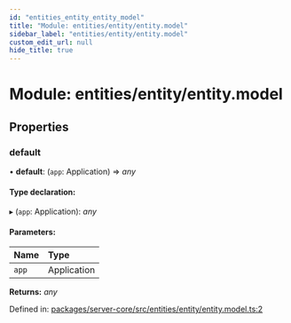 ```yaml
---
id: "entities_entity_entity_model"
title: "Module: entities/entity/entity.model"
sidebar_label: "entities/entity/entity.model"
custom_edit_url: null
hide_title: true
---
```


# Module: entities/entity/entity.model

## Properties

### default

• **default**: (`app`: Application) => *any*

#### Type declaration:

▸ (`app`: Application): *any*

#### Parameters:

Name | Type |
:------ | :------ |
`app` | Application |

**Returns:** *any*

Defined in: [packages/server-core/src/entities/entity/entity.model.ts:2](https://github.com/xr3ngine/xr3ngine/blob/65dfcf39a/packages/server-core/src/entities/entity/entity.model.ts#L2)
